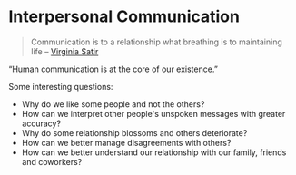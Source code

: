 # Interpersonal Communication

> Communication is to a relationship what breathing is to maintaining life  – [Virginia Satir](https://en.wikipedia.org/wiki/Virginia_Satir)

“Human communication is at the core of our existence.”

Some interesting questions:
- Why do we like some people and not the others?
- How can we interpret other people's unspoken messages with greater accuracy?
- Why do some relationship blossoms and others deteriorate?
- How can we better manage disagreements with others?
- How can we better understand our relationship with our family, friends and coworkers?

